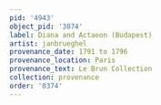 ```yaml
---
pid: '4943'
object_pid: '3074'
label: Diana and Actaeon (Budapest)
artist: janbrueghel
provenance_date: 1791 to 1796
provenance_location: Paris
provenance_text: Le Brun Collection
collection: provenance
order: '0374'
---
```

